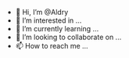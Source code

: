 - 👋 Hi, I’m @Aldry
- 👀 I’m interested in ...
- 🌱 I’m currently learning ...
- 💞️ I’m looking to collaborate on ...
- 📫 How to reach me ...

<!---
Aldry/Aldry is a ✨ special ✨ repository because its `README.md` (this file) appears on your GitHub profile.
You can click the Preview link to take a look at your changes.
--->
